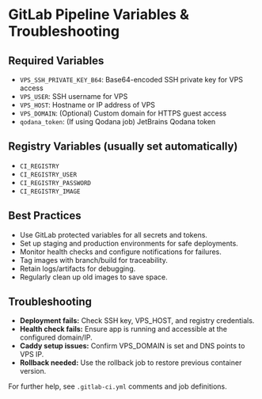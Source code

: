 # GitLab Pipeline Variables & Troubleshooting

## Required Variables

- `VPS_SSH_PRIVATE_KEY_B64`: Base64-encoded SSH private key for VPS access
- `VPS_USER`: SSH username for VPS
- `VPS_HOST`: Hostname or IP address of VPS
- `VPS_DOMAIN`: (Optional) Custom domain for HTTPS guest access
- `qodana_token`: (If using Qodana job) JetBrains Qodana token

## Registry Variables (usually set automatically)

- `CI_REGISTRY`
- `CI_REGISTRY_USER`
- `CI_REGISTRY_PASSWORD`
- `CI_REGISTRY_IMAGE`

## Best Practices

- Use GitLab protected variables for all secrets and tokens.
- Set up staging and production environments for safe deployments.
- Monitor health checks and configure notifications for failures.
- Tag images with branch/build for traceability.
- Retain logs/artifacts for debugging.
- Regularly clean up old images to save space.

## Troubleshooting

- **Deployment fails:** Check SSH key, VPS_HOST, and registry credentials.
- **Health check fails:** Ensure app is running and accessible at the configured domain/IP.
- **Caddy setup issues:** Confirm VPS_DOMAIN is set and DNS points to VPS IP.
- **Rollback needed:** Use the rollback job to restore previous container version.

For further help, see `.gitlab-ci.yml` comments and job definitions.